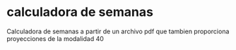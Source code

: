 # calculadora de semanas
 Calculadora de semanas a partir de un archivo pdf que tambien proporciona proyecciones de la modalidad 40
